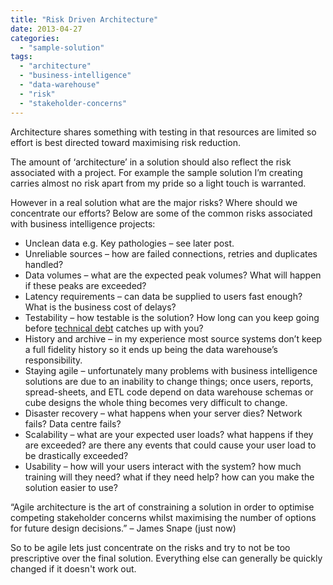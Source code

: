 ```yaml
---
title: "Risk Driven Architecture"
date: 2013-04-27
categories: 
  - "sample-solution"
tags: 
  - "architecture"
  - "business-intelligence"
  - "data-warehouse"
  - "risk"
  - "stakeholder-concerns"
---
```


Architecture shares something with testing in that resources are limited so effort is best directed toward maximising risk reduction.

The amount of ‘architecture’ in a solution should also reflect the risk associated with a project. For example the sample solution I’m creating carries almost no risk apart from my pride so a light touch is warranted.

However in a real solution what are the major risks? Where should we concentrate our efforts? Below are some of the common risks associated with business intelligence projects:

- Unclean data e.g. Key pathologies – see later post.
- Unreliable sources – how are failed connections, retries and duplicates handled?
- Data volumes – what are the expected peak volumes? What will happen if these peaks are exceeded?
- Latency requirements – can data be supplied to users fast enough? What is the business cost of delays?
- Testability – how testable is the solution? How long can you keep going before [technical debt](http://en.wikipedia.org/wiki/Technical_debt "Technical debt") catches up with you?
- History and archive – in my experience most source systems don’t keep a full fidelity history so it ends up being the data warehouse’s responsibility.
- Staying agile – unfortunately many problems with business intelligence solutions are due to an inability to change things; once users, reports, spread-sheets, and ETL code depend on data warehouse schemas or cube designs the whole thing becomes very difficult to change.
- Disaster recovery – what happens when your server dies? Network fails? Data centre fails?
- Scalability – what are your expected user loads? what happens if they are exceeded? are there any events that could cause your user load to be drastically exceeded?
- Usability – how will your users interact with the system? how much training will they need? what if they need help? how can you make the solution easier to use?

“Agile architecture is the art of constraining a solution in order to optimise competing stakeholder concerns whilst maximising the number of options for future design decisions.” – James Snape (just now)

So to be agile lets just concentrate on the risks and try to not be too prescriptive over the final solution. Everything else can generally be quickly changed if it doesn't work out.
